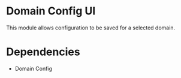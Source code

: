 Domain Config UI
================

This module allows configuration to be saved for a selected domain.

Dependencies
============

- Domain Config
